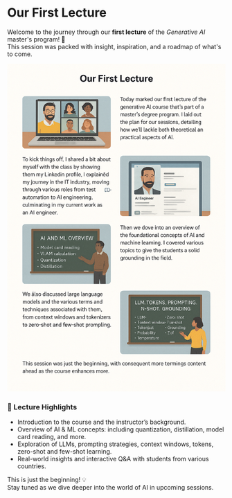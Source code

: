 # Our First Lecture

Welcome to the journey through our **first lecture** of the *Generative AI* master's program! 🚀  
This session was packed with insight, inspiration, and a roadmap of what's to come.

![Our First Lecture](our_first_lecture.png)

### 🧠 Lecture Highlights

- Introduction to the course and the instructor’s background.
- Overview of AI & ML concepts: including quantization, distillation, model card reading, and more.
- Exploration of LLMs, prompting strategies, context windows, tokens, zero-shot and few-shot learning.
- Real-world insights and interactive Q&A with students from various countries.

This is just the beginning! 💡  
Stay tuned as we dive deeper into the world of AI in upcoming sessions.
